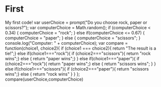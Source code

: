 # First
My first code!
var userChoice = prompt("Do you choose rock, paper or scissors?");
var computerChoice = Math.random();
if (computerChoice < 0.34) {
	computerChoice = "rock";
} else if(computerChoice <= 0.67) {
	computerChoice = "paper";
} else {
	computerChoice = "scissors";
} console.log("Computer: " + computerChoice);
var compare = function(choice1, choice2){
    if (choice1 === choice2){
        return "The result is a tie!";}
        else if(choice1==="rock"){
            if (choice2==="scissors"){
                return "rock wins";}
                else {
                    return "paper wins";}
        }
        else if(choice1==="paper"){
            if (choice2==="rock"){
                return "paper wins";}
                else {
                    return "scissors wins";
        }
        }
        else if(choice1==="scissors"){
            if (choice2==="paper"){
                return "scissors wins";}
                else { 
                    return "rock wins"
                }
        }
};
     compare(userChoice,computerChoice)
     

